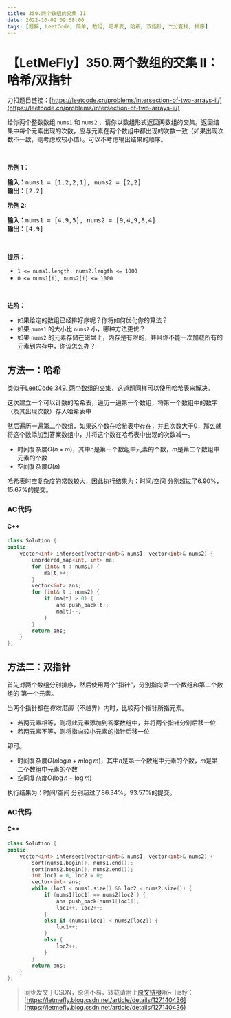 ```yaml
---
title: 350.两个数组的交集 II
date: 2022-10-02 09:58:00
tags: [题解, LeetCode, 简单, 数组, 哈希表, 哈希, 双指针, 二分查找, 排序]
---
```


# 【LetMeFly】350.两个数组的交集 II：哈希/双指针

力扣题目链接：[https://leetcode.cn/problems/intersection-of-two-arrays-ii/](https://leetcode.cn/problems/intersection-of-two-arrays-ii/)

<p>给你两个整数数组&nbsp;<code>nums1</code> 和 <code>nums2</code> ，请你以数组形式返回两数组的交集。返回结果中每个元素出现的次数，应与元素在两个数组中都出现的次数一致（如果出现次数不一致，则考虑取较小值）。可以不考虑输出结果的顺序。</p>

<p>&nbsp;</p>

<p><strong>示例 1：</strong></p>

<pre>
<strong>输入：</strong>nums1 = [1,2,2,1], nums2 = [2,2]
<strong>输出：</strong>[2,2]
</pre>

<p><strong>示例 2:</strong></p>

<pre>
<strong>输入：</strong>nums1 = [4,9,5], nums2 = [9,4,9,8,4]
<strong>输出：</strong>[4,9]</pre>

<p>&nbsp;</p>

<p><strong>提示：</strong></p>

<ul>
	<li><code>1 &lt;= nums1.length, nums2.length &lt;= 1000</code></li>
	<li><code>0 &lt;= nums1[i], nums2[i] &lt;= 1000</code></li>
</ul>

<p>&nbsp;</p>

<p><strong><strong>进阶</strong>：</strong></p>

<ul>
	<li>如果给定的数组已经排好序呢？你将如何优化你的算法？</li>
	<li>如果&nbsp;<code>nums1</code><em>&nbsp;</em>的大小比&nbsp;<code>nums2</code> 小，哪种方法更优？</li>
	<li>如果&nbsp;<code>nums2</code><em>&nbsp;</em>的元素存储在磁盘上，内存是有限的，并且你不能一次加载所有的元素到内存中，你该怎么办？</li>
</ul>


    
## 方法一：哈希

类似于[LeetCode 349. 两个数组的交集](https://blog.tisfy.eu.org/2022/10/02/LeetCode%200349.%E4%B8%A4%E4%B8%AA%E6%95%B0%E7%BB%84%E7%9A%84%E4%BA%A4%E9%9B%86/)，这道题同样可以使用哈希表来解决。

这次建立一个可以计数的哈希表，遍历一遍第一个数组，将第一个数组中的数字（及其出现次数）存入哈希表中

然后遍历一遍第二个数组，如果这个数在哈希表中存在，并且次数大于0，那么就将这个数添加到答案数组中，并将这个数在哈希表中出现的次数减一。

+ 时间复杂度$O(n+m)$，其中$n$是第一个数组中元素的个数，$m$是第二个数组中元素的个数
+ 空间复杂度$O(n)$

哈希表时空复杂度的常数较大，因此执行结果为：时间/空间 分别超过了6.90%，15.67%的提交。

### AC代码

#### C++

```cpp
class Solution {
public:
    vector<int> intersect(vector<int>& nums1, vector<int>& nums2) {
        unordered_map<int, int> ma;
        for (int& t : nums1) {
            ma[t]++;
        }
        vector<int> ans;
        for (int& t : nums2) {
            if (ma[t] > 0) {
                ans.push_back(t);
                ma[t]--;
            }
        }
        return ans;
    }
};
```

## 方法二：双指针

首先对两个数组分别排序，然后使用两个“指针”，分别指向第一个数组和第二个数组的 第一个元素。

当两个指针都在*有效范围*（不越界）内时，比较两个指针所指元素。

+ 若两元素相等，则将此元素添加到答案数组中，并将两个指针分别后移一位
+ 若两元素不等，则将指向较小元素的指针后移一位

即可。

+ 时间复杂度$O(n\log n + m\log m)$，其中$n$是第一个数组中元素的个数，$m$是第二个数组中元素的个数
+ 空间复杂度$O(\log n + \log m)$

执行结果为：时间/空间 分别超过了86.34%，93.57%的提交。

### AC代码

#### C++

```cpp
class Solution {
public:
    vector<int> intersect(vector<int>& nums1, vector<int>& nums2) {
        sort(nums1.begin(), nums1.end());
        sort(nums2.begin(), nums2.end());
        int loc1 = 0, loc2 = 0;
        vector<int> ans;
        while (loc1 < nums1.size() && loc2 < nums2.size()) {
            if (nums1[loc1] == nums2[loc2]) {
                ans.push_back(nums1[loc1]);
                loc1++, loc2++;
            }
            else if (nums1[loc1] < nums2[loc2]) {
                loc1++;
            }
            else {
                loc2++;
            }
        }
        return ans;
    }
};
```

> 同步发文于CSDN，原创不易，转载请附上[原文链接](https://blog.tisfy.eu.org/2022/10/02/LeetCode%200350.%E4%B8%A4%E4%B8%AA%E6%95%B0%E7%BB%84%E7%9A%84%E4%BA%A4%E9%9B%86II/)哦~
> Tisfy：[https://letmefly.blog.csdn.net/article/details/127140436](https://letmefly.blog.csdn.net/article/details/127140436)
